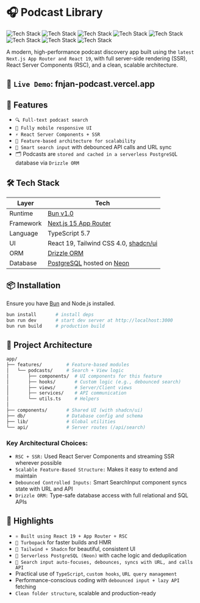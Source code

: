 # 🎧 Podcast Library

![Tech Stack](https://img.shields.io/badge/Next.js-15.0.0-000000?style=flat&logo=next.js)
![Tech Stack](https://img.shields.io/badge/React-19.0.0-61DAFB?style=flat&logo=react)
![Tech Stack](https://img.shields.io/badge/Tailwind_CSS-3.4.3-06B6D4?style=flat&logo=tailwindcss)
![Tech Stack](https://img.shields.io/badge/shadcn/ui-0.0.0-000000?style=flat&logo=react)
![Tech Stack](https://img.shields.io/badge/PostgreSQL-16.3-4169E1?style=flat&logo=postgresql)
![Tech Stack](https://img.shields.io/badge/Drizzle_ORM-0.30.10-FF6600?style=flat&logo=drizzle)
![Tech Stack](https://img.shields.io/badge/Neon-1.0.0-00E59B?style=flat&logo=neon)
![Tech Stack](https://img.shields.io/badge/TypeScript-5.4.5-3178C6?style=flat&logo=typescript)

A modern, high-performance podcast discovery app built using the `latest Next.js App Router and React 19`, with full server-side rendering (SSR), React Server Components (RSC), and a clean, scalable architecture.

## 🔗 `Live Demo`: fnjan-podcast.vercel.app

## 🚀 Features

- `🔍 Full-text podcast search`
- `📱 Fully mobile responsive UI`
- `⚡ React Server Components + SSR`
- `🧱 Feature-based architecture for scalability`
- `🧠 Smart search input` with debounced API calls and URL sync
- 🗂️ Podcasts are `stored and cached in a serverless PostgreSQ`L database via `Drizzle ORM`

## 🛠️ Tech Stack

| Layer     | Tech                                                                                   |
| --------- | -------------------------------------------------------------------------------------- |
| Runtime   | [Bun v1.0](https://bun.sh)                                                             |
| Framework | [Next.js 15 App Router](https://nextjs.org/docs/app/building-your-application/routing) |
| Language  | TypeScript 5.7                                                                         |
| UI        | React 19, Tailwind CSS 4.0, [shadcn/ui](https://ui.shadcn.com)                         |
| ORM       | [Drizzle ORM](https://orm.drizzle.team)                                                |
| Database  | [PostgreSQL](https://www.postgresql.org) hosted on [Neon](https://neon.tech)           |

## 📦 Installation

Ensure you have [Bun](https://bun.sh/) and Node.js installed.

```bash
bun install       # install deps
bun run dev       # start dev server at http://localhost:3000
bun run build     # production build
```

## 📁 Project Architecture

```bash
app/
├── features/         # Feature-based modules
│   └── podcasts/     # Search + View logic
│       ├── components/  # UI components for this feature
│       ├── hooks/       # Custom logic (e.g., debounced search)
│       ├── views/       # Server/Client views
│       ├── services/    # API communication
│       └── utils.ts     # Helpers
│
├── components/       # Shared UI (with shadcn/ui)
├── db/               # Database config and schema
├── lib/              # Global utilities
└── api/              # Server routes (/api/search)

```

### Key Architectural Choices:

- `RSC + SSR:` Used React Server Components and streaming SSR wherever possible
- `Scalable Feature-Based Structure:` Makes it easy to extend and maintain
- `Debounced Controlled Inputs:` Smart SearchInput component syncs state with URL and API
- `Drizzle ORM:` Type-safe database access with full relational and SQL APIs

## 🌟 Highlights

- `⚛️ Built using React 19 + App Router + RSC`
- `🚀 Turbopack` for faster builds and HMR
- `🎨 Tailwind + Shadcn` for beautiful, consistent UI
- `💾 Serverless PostgreSQL (Neon)` with cache logic and deduplication
- `🧠 Search input auto-focuses, debounces, syncs with URL, and calls API`
- Practical use of `TypeScript`, `custom hooks`, `URL query management`
- Performance-conscious coding with `debounced input + lazy API` fetching
- `Clean folder structure`, scalable and production-ready
